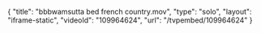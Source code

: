 {
    "title": "bbbwamsutta bed french country.mov",
    "type": "solo",
    "layout": "iframe-static",
    "videoId": "109964624",
    "url": "\/tvpembed\/109964624"
}